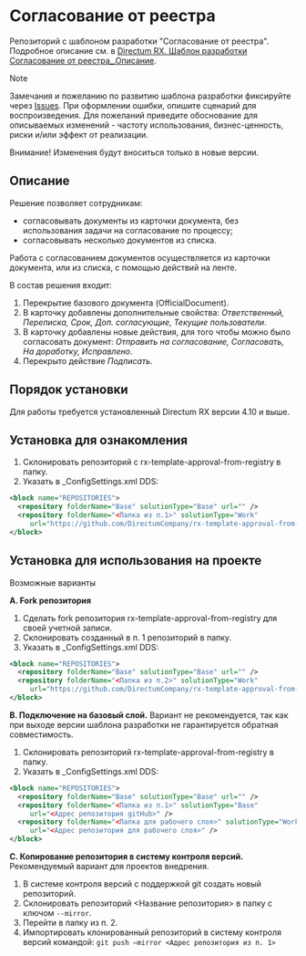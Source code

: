 # Согласование от реестра
Репозиторий с шаблоном разработки "Согласование от реестра". Подробное описание см. в [Directum RX. Шаблон разработки Согласование от реестра_.Описание](https://github.com/DirectumCompany/rx-template-approval-from-registry/tree/main/docs).
> [!NOTE]
> Замечания и пожеланию по развитию шаблона разработки фиксируйте через [Issues](https://github.com/DirectumCompany/rx-template-approval-from-registry/issues).
При оформлении ошибки, опишите сценарий для воспроизведения. Для пожеланий приведите обоснование для описываемых изменений - частоту использования, бизнес-ценность, риски и/или эффект от реализации.
> 
> Внимание! Изменения будут вноситься только в новые версии.

## Описание
Решение позволяет сотрудникам:
-	согласовывать документы из карточки документа, без использования задачи на согласование по процессу;
-	согласовывать несколько документов из списка.

Работа с согласованием документов осуществляется из карточки документа, или из списка, с помощью действий на ленте.

В состав решения входит:
1. Перекрытие базового документа (OfficialDocument).
2. В карточку добавлены дополнительные свойства: *Ответственный, Переписка, Срок, Доп. согласующие, Текущие пользователи*.
3. В карточку добавлены новые действия, для того чтобы можно было согласовать документ: *Отправить на согласование, Согласовать, На доработку, Исправлено*.
4. Перекрыто действие *Подписать*.

## Порядок установки
Для работы требуется установленный Directum RX версии 4.10 и выше.

## Установка для ознакомления
1. Склонировать репозиторий с rx-template-approval-from-registry в папку.
2. Указать в _ConfigSettings.xml DDS:
```xml
<block name="REPOSITORIES">
  <repository folderName="Base" solutionType="Base" url="" /> 
  <repository folderName="<Папка из п.1>" solutionType="Work" 
     url="https://github.com/DirectumCompany/rx-template-approval-from-registry" />
</block>
```

## Установка для использования на проекте
Возможные варианты

**A. Fork репозитория**
1. Сделать fork репозитория rx-template-approval-from-registry для своей учетной записи.
2. Склонировать созданный в п. 1 репозиторий в папку.
3. Указать в _ConfigSettings.xml DDS:
```xml
<block name="REPOSITORIES">
  <repository folderName="Base" solutionType="Base" url="" /> 
  <repository folderName="<Папка из п.2>" solutionType="Work" 
     url="https://github.com/DirectumCompany/rx-template-approval-from-registry" />
</block>
```

**B. Подключение на базовый слой.**
Вариант не рекомендуется, так как при выходе версии шаблона разработки не гарантируется обратная совместимость.
1. Склонировать репозиторий rx-template-approval-from-registry в папку.
2. Указать в _ConfigSettings.xml DDS:
```xml
<block name="REPOSITORIES">
  <repository folderName="Base" solutionType="Base" url="" /> 
  <repository folderName="<Папка из п.1>" solutionType="Base" 
     url="<Адрес репозитория gitHub>" />
  <repository folderName="<Папка для рабочего слоя>" solutionType="Work" 
     url="<Адрес репозитория для рабочего слоя>" />
</block>
```

**C. Копирование репозитория в систему контроля версий.**
Рекомендуемый вариант для проектов внедрения.
1. В системе контроля версий с поддержкой git создать новый репозиторий.
2. Склонировать репозиторий <Название репозитория> в папку с ключом `--mirror`.
3. Перейти в папку из п. 2.
4. Импортировать клонированный репозиторий в систему контроля версий командой:
`git push –mirror <Адрес репозитория из п. 1>`
